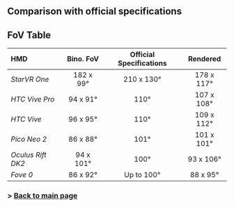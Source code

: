 ## Comparison with official specifications

## FoV Table

HMD | Bino. FoV | Official Specifications | Rendered
:--- | :---: | :---: | :---:
*StarVR One* |182 x 99°|210 x 130°|178 x 117° 
*HTC Vive Pro* |94 x 91°|110°|107 x 108° 
*HTC Vive* |96 x 95°|110°|109 x 112° 
*Pico Neo 2* |86 x 88°|101°|101 x 101° 
*Oculus Rift DK2* |94 x 101°|100°|93 x 106° 
*Fove 0* |86 x 92°|Up to 100°|88 x 95°

### > [Back to main page](https://zeissvisionsciencelab.github.io/HMD-FOV/)